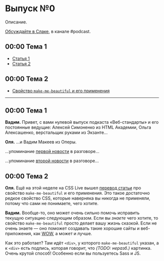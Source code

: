 # Выпуск №0

Описание.

[Обсуждайте в Слаке](http://slack.web-standards.ru), в канале #​podcast.

## 00:00 Тема 1

- [Статья 1](https://адрес.первой.ссылки)
- [Статья 2](https://адрес.второй.ссылки)

## 00:00 Тема 2

- [Cвойство `make-me-beautiful` и его применения](https://адрес.четвёртой.ссылки)

---

## 00:00 Тема 1

**Вадим.** Привет, с вами нулевой выпуск подкаста «Веб-стандарты» и его постоянные ведущие: Алексей Симоненко из HTML Академии, Ольга Алексашенко, верстальщик руками из Экзанте…

**Оля.** …и Вадим Макеев из Оперы.

…упоминание [первой новости](https://адрес.первой.ссылки "Статья 1") в разговоре…

…упоминание [второй новости](https://адрес.второй.ссылки "Статья 2") в разговоре…

## 00:00 Тема 2

**Оля.** Ещё на этой неделе на CSS Live вышел [перевод статьи](https://адрес.четвёртой.ссылки "Свойство make-me-beautiful и его применения") про свойство `make-me-beautiful` и его применения. Это такое достаточно редкое свойство CSS, которые наверняка вы никогда не применяли, потому что сами не понимаете, чего хотите.

**Вадим.** Вообще-то, оно может очень сильно помочь исправить текущую ситуацию следующим образом. Если вы _знаете_ чего хотите, то свойство `make-me-beautiful` просто делает вашу жизнь сказкой. Если не очень знаете — оно поможет создавать такие хорошие сайты и веб-приложения, как [WOW](https://адрес.сайта/упомянутого.ведущим), а может и лучше.

Как это работает? Там идёт `<div>`, у которого `make-me-beautiful` указан, а к `<div>` есть подпись, которая говорит, что *(TODO: неразб.)* картинка. Очень крутой способ! Особенно если вы пользуетесь Sass и JS.
